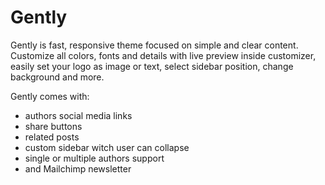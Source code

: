 # Gently
Gently is fast, responsive theme focused on simple and clear content. Customize all colors, fonts and details with live preview inside customizer, easily set your logo as image or text, select sidebar position, change background and more.

Gently comes with:
* authors social media links
* share buttons
* related posts
* custom sidebar witch user can collapse
* single or multiple authors support
* and Mailchimp newsletter